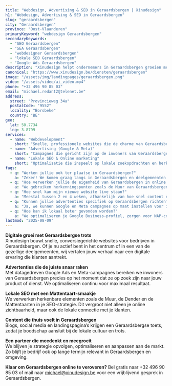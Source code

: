 ```yaml
---
title: "Webdesign, Advertising & SEO in Geraardsbergen | Xinudesign"
h1: "Webdesign, Advertising & SEO in Geraardsbergen"
slug: "geraardsbergen"
city: "Geraardsbergen"
province: "Oost-Vlaanderen"
primaryKeyword: "webdesign Geraardsbergen"
secondaryKeywords:
  - "SEO Geraardsbergen"
  - "SEA Geraardsbergen"
  - "webdesigner Geraardsbergen"
  - "lokale SEO Geraardsbergen"
  - "Google Ads Geraardsbergen"
description: "Xinudesign helpt ondernemers in Geraardsbergen groeien met snelle websites, slimme advertenties en lokale SEO die inspeelt op de eigenheid van de stad en haar deelgemeenten."
canonical: "https://www.xinudesign.be/diensten/geraardsbergen"
image: "/assets/img/landingpages/geraardsbergen.png"
video: "/assets/video/ai_video.mp4"
phone: "+32 496 90 85 03"
email: "michael.redant2@telenet.be"
address:
  street: "Provincieweg 34a"
  postalCode: "9552"
  locality: "Borsbeke"
  country: "BE"
geo:
  lat: 50.7734
  lng: 3.8799
services:
  - name: "Webdevelopment"
    short: "Snelle, professionele websites die de charme van Geraardsbergen vertalen naar digitale impact."
  - name: "Advertising (Google & Meta)"
    short: "Campagnes die gericht zijn op de inwoners van Geraardsbergen en omliggende dorpen."
  - name: "Lokale SEO & Online marketing"
    short: "Optimalisatie die inspeelt op lokale zoekopdrachten en herkenbare Geraardsbergse elementen."
faqs:
  - q: "Werken jullie ook ter plaatse in Geraardsbergen?"
    a: "Zeker! We komen graag langs in Geraardsbergen en deelgemeenten zoals Moerbeke, Onkerzele, Overboelare en Viane voor een persoonlijk gesprek."
  - q: "Hoe verwerken jullie de eigenheid van Geraardsbergen in online strategie?"
    a: "We gebruiken herkenningspunten zoals de Muur van Geraardsbergen, de Mattentaarten en evenementen zoals de Omloop Het Nieuwsblad om herkenning te creëren in je content."
  - q: "Hoe snel kan mijn nieuwe website live staan?"
    a: "Meestal tussen 2 en 4 weken, afhankelijk van hoe snel content en input worden aangeleverd."
  - q: "Kunnen jullie advertenties specifiek op Geraardsbergen richten?"
    a: "Ja, we kunnen Google en Meta campagnes op maat instellen voor inwoners van Geraardsbergen en omliggende regio’s."
  - q: "Hoe kan ik lokaal beter gevonden worden?"
    a: "We optimaliseren je Google Business-profiel, zorgen voor NAP-consistentie en verwerken zoekwoorden zoals 'webdesigner Geraardsbergen' in je content."
lastmod: "2025-08-09"
---
```


**Digitale groei met Geraardsbergse trots**  
Xinudesign bouwt snelle, conversiegerichte websites voor bedrijven in Geraardsbergen. Of je nu actief bent in het centrum of in een van de gezellige deelgemeenten, wij vertalen jouw verhaal naar een digitale ervaring die klanten aantrekt.

**Advertenties die de juiste snaar raken**  
Met datagedreven Google Ads en Meta-campagnes bereiken we inwoners van Geraardsbergen precies op het moment dat ze op zoek zijn naar jouw product of dienst. We optimaliseren continu voor maximaal resultaat.

**Lokale SEO met een Mattentaart-smaakje**  
We verwerken herkenbare elementen zoals de Muur, de Dender en de Mattentaarten in je SEO-strategie. Dit vergroot niet alleen je online zichtbaarheid, maar ook de lokale connectie met je klanten.

**Content die thuis voelt in Geraardsbergen**  
Blogs, social media en landingspagina’s krijgen een Geraardsbergse toets, zodat je boodschap aansluit bij de lokale cultuur en trots.

**Een partner die meedenkt en meegroeit**  
We blijven je strategie opvolgen, optimaliseren en aanpassen aan de markt. Zo blijft je bedrijf ook op lange termijn relevant in Geraardsbergen en omgeving.

**Klaar om Geraardsbergen online te veroveren?**
Bel gratis naar +32 496 90 85 03 of mail naar [michael@xinudesign.be](mailto:michael@xinudesign.be) voor een vrijblijvend gesprek in Geraardsbergen.
